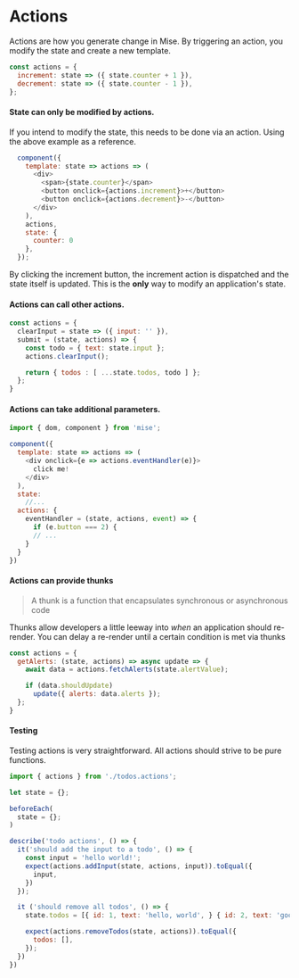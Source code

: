 # Actions

Actions are how you generate change in Mise. By triggering an action, you modify the state and create a new template.

```javascript
const actions = {
  increment: state => ({ state.counter + 1 }),
  decrement: state => ({ state.counter - 1 }),
};

```
#### State can only be modified by actions.

If you intend to modify the state, this needs to be done via an action.  Using the above example as a reference.

```js
  component({
    template: state => actions => (
      <div>
        <span>{state.counter}</span>
        <button onclick={actions.increment}>+</button>
        <button onclick={actions.decrement}>-</button>
      </div>
    ),
    actions,
    state: {
      counter: 0
    },
  });
```

By clicking the increment button, the increment action is dispatched and the state itself is updated. This is the **only** way to modify an application's state.

#### Actions can call other actions.

```javascript
const actions = {
  clearInput = state => ({ input: '' }),
  submit = (state, actions) => {
    const todo = { text: state.input };
    actions.clearInput();

    return { todos : [ ...state.todos, todo ] };
  };
}
```

#### Actions can take additional parameters.

```javascript
import { dom, component } from 'mise';

component({
  template: state => actions => (
    <div onclick={e => actions.eventHandler(e)}>
      click me!
    </div>
  ),
  state:
    //...
  actions: {
    eventHandler = (state, actions, event) => {
      if (e.button === 2) {
      // ...
    }
  }
})
```

#### Actions can provide thunks
> A thunk is a function that encapsulates synchronous or asynchronous code

Thunks allow developers a little leeway into *when* an application should re-render. You can delay a re-render until a certain condition is met via thunks

``` javascript
const actions = {
  getAlerts: (state, actions) => async update => {
    await data = actions.fetchAlerts(state.alertValue);

    if (data.shouldUpdate)
      update({ alerts: data.alerts });
  };
}
```

#### Testing

Testing actions is very straightforward. All actions should strive to be pure functions.

```javascript
import { actions } from './todos.actions';

let state = {};

beforeEach(
  state = {};
)

describe('todo actions', () => {
  it('should add the input to a todo', () => {
    const input = 'hello world!';
    expect(actions.addInput(state, actions, input)).toEqual({
      input,
    })
  });

  it ('should remove all todos', () => {
    state.todos = [{ id: 1, text: 'hello, world', } { id: 2, text: 'goodbye, world' }];

    expect(actions.removeTodos(state, actions)).toEqual({
      todos: [],
    });
  })
})
```

